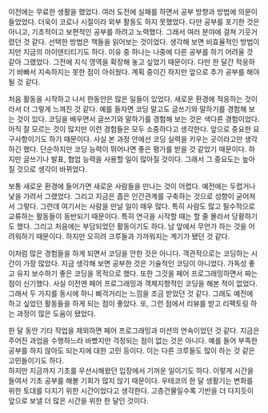  이전에는 무료한 생활을 했었다. 여러 도전에 실패를 하면서 공부 방향과 방법에 의문이 들었었다. 더욱이 코로나 시절이라 외부 활동도 하지 못했었다.
다만 공부를 포기한 것은 아니고, 기초적이고 보편적인 공부를 하려고 노력했다. 그래서 여러 분야에 걸쳐 기웃거렸던 것 같다.
선택한 방법은 책들을 읽어보는 것이었다. 생각해 보면 비효율적인 방법이지만 지금의 아이덴티티기도 하다.
이유 중 하나는 나중에 다른 공부를 하기 어려울 것 같아 그랬었다. 그전에 지식 영역을 확장해 놓고 싶었기 때문이다.
다만 한 달간 적응하기 바빠서 지속하지는 못한 점이 아쉬웠다. 계획 중이긴 하지만 앞으로 추가 공부를 해야 될 것 같다. 

 처음 활동을 시작하고 나서 한동안은 많은 일들이 있었다. 새로운 환경에 적응하는 것이라서 더 그렇게 느껴진 것 같다.
예를 들자면 코딩 말고도 글쓰기와 말하기를 경험해 보는 것이 있다. 코딩을 배우면서 글쓰기와 말하기를 경험해 보는 것은 색다른 경험이었다.
아직 잘 모르는 것이 많지만 이런 경험들은 모두 소중하다고 생각한다. 앞으로 중요한 요구사항이기도 하기 때문이다. 
사실 본 과정 안에선 코딩 실력을 키우는 곳이라고만 생각하긴 했다. 단순하지만 코딩 능력이 뛰어나면 좋은 평가를 받을 것 같았기 때문이다. 
하지만 글쓰기나 발표, 협업 능력을 사용할 일이 많아질 것이다. 그래서 그 중요도는 높아질 것으로 생각이 바뀌었다.

 보통 새로운 환경에 들어가면 새로운 사람들을 만나는 것이 어렵다. 예전에는 두렵거나 낯을 가려서 그랬었다.
그리고 지금은 좁은 인간관계를 구축하는 것으로 성향이 굳어져서 그렇다.
그런데 여기서는 사람을 만날 일이 매우 많다. 특히 사람도 많고 필수적으로 교류하는 활동들이 동반되기 때문이다.
특히 연극을 시작할 때는 할 줄 몰라서 당황하기도 했다. 그리고 처음에는 부담되었던 활동이기도 하다. 남 앞에서 무언가 하는 것을 어려워하기 때문이다.
하지만 오히려 크루들과 가까워지는 계기가 됐던 것 같다.

 이처럼 많은 경험들을 하게 되면서 코딩을 안한 것은 아니다. 객관적으로는 코딩하는 시간이 가장 많았다.
지금 생각해 보면 공부한 것은 기술적인 코딩이 아니었다. 가독성 좋고 유지 보수하기 좋은 코딩을 목적으로 했다. 또한 그것을 페어 프로그래밍하면서 짜는 점이 신기했다.
사실 이전엔 페어 프로그래밍과 객체지향적인 코딩을 해본 적이 없었다. 그래서 두 가지를 동시에 하니 삐걱거리는 느낌을 조금 받았던 것 같다.
그래도 예전에 하고 싶었던 활동들을 하게 되는 점이 좋았다. 또, 그런 점에서 리뷰를 받고 리팩토링 하는 과정이 많은 도움이 됐었다.

 한 달 동안 기타 작업을 제외하면 페어 프로그래밍과 미션의 연속이었던 것 같다. 지금은 주어진 과업을 수행하느라 바빴지만 걱정되는 점이 없는 것은 아니다.
예를 들어 부족한 공부를 하지 않아도 되는지에 대한 고민 등이다. 이는 다른 크루들도 많이 하는 것 같은 고민들이기도 하다.   
하지만 지금까지 기초를 우선시해왔던 입장에서 기꺼운 일이기도 하다. 이렇게 시간을 들여서 기초 공부를 해볼 기회가 많지 않기 때문이다.
우테코의 한 달 생활기는 변화를 위한 토대를 다지기 위한 시간이었다고 생각한다.
 고층건물일수록 기반을 더 다지듯이 앞으로 보낼 더 많은 시간을 위한 한 달인 것이다.
